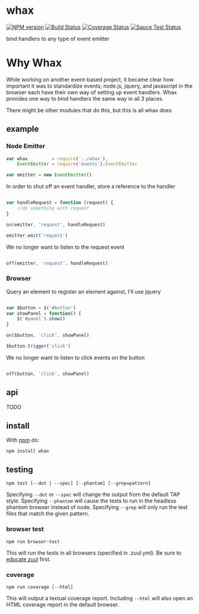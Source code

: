 # whax

[![NPM version](https://badge.fury.io/js/whax.png)](http://badge.fury.io/js/whax)
[![Build Status](https://travis-ci.org/Georgette/whax.svg?branch=master)](https://travis-ci.org/Georgette/whax)
[![Coverage Status](https://coveralls.io/repos/Georgette/whax/badge.png?branch=master)](https://coveralls.io/r/Georgette/whax?branch=master)
[![Sauce Test Status](https://saucelabs.com/browser-matrix/Georgette_github.svg)](https://saucelabs.com/u/Georgette_github)

bind handlers to any type of event emitter

# Why Whax

While working on another event-based project, it became clear how important it was to standardize events; node.js, jquery, and javascript in the browser each have their own way of setting up event handlers. Whax provides one way to bind handlers the same way in all 3 places.

There might be other modules that do this, but this is all whax does


## example

### Node Emitter

```javascript
var whax         = require('../whax'),
    EventEmitter = require('events').EventEmitter

var emitter = new EventEmitter()

```
In order to shut off an event handler, store a reference to the handler

```javascript

var handleRequest = function (request) {
    //do something with request
}

on(emitter, 'request', handleRequest)

emitter.emit('request')

```

We no longer want to listen to the request event

```javascript

off(emitter, 'request', handleRequest)

```

### Browser

Query an element to register an element against, I'll use jquery

```javascript

var $button = $('#button')
var showPanel = function() {
    $('#panel').show()
}

on($button, 'click', showPanel)

$button.trigger('click')


```

We no longer want to listen to click events on the button

```javascript

off(button, 'click', showPanel)

```


## api

TODO

## install

With [npm](https://npmjs.org) do:

```
npm install whax
```

## testing

`npm test [--dot | --spec] [--phantom] [--grep=pattern]`

Specifying `--dot` or `--spec` will change the output from the default TAP style.
Specifying `--phantom` will cause the tests to run in the headless phantom browser instead of node.
Specifying `--grep` will only run the test files that match the given pattern.

### browser test

`npm run browser-test`

This will run the tests in all browsers (specified in .zuul.yml). Be sure to [educate zuul](https://github.com/defunctzombie/zuul/wiki/cloud-testing#2-educate-zuul) first.

### coverage

`npm run coverage [--html]`

This will output a textual coverage report. Including `--html` will also open
an HTML coverage report in the default browser.
